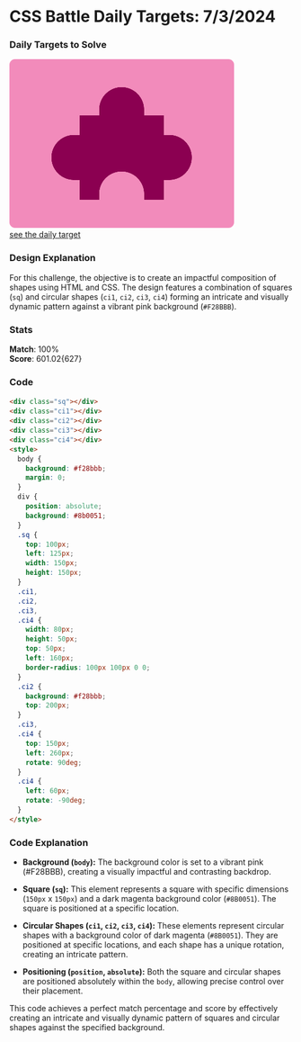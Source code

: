 # CSS Battle Daily Targets: 7/3/2024

### Daily Targets to Solve

![picture of daily target](./images/7.png)  
[see the daily target](https://cssbattle.dev/play/lJTvt2AW1n9KLimvcciV)

### Design Explanation

For this challenge, the objective is to create an impactful composition of shapes using HTML and CSS. The design features a combination of squares (`sq`) and circular shapes (`ci1`, `ci2`, `ci3`, `ci4`) forming an intricate and visually dynamic pattern against a vibrant pink background (`#F28BBB`).

### Stats

**Match**: 100%  
**Score**: 601.02{627}

### Code

```html
<div class="sq"></div>
<div class="ci1"></div>
<div class="ci2"></div>
<div class="ci3"></div>
<div class="ci4"></div>
<style>
  body {
    background: #f28bbb;
    margin: 0;
  }
  div {
    position: absolute;
    background: #8b0051;
  }
  .sq {
    top: 100px;
    left: 125px;
    width: 150px;
    height: 150px;
  }
  .ci1,
  .ci2,
  .ci3,
  .ci4 {
    width: 80px;
    height: 50px;
    top: 50px;
    left: 160px;
    border-radius: 100px 100px 0 0;
  }
  .ci2 {
    background: #f28bbb;
    top: 200px;
  }
  .ci3,
  .ci4 {
    top: 150px;
    left: 260px;
    rotate: 90deg;
  }
  .ci4 {
    left: 60px;
    rotate: -90deg;
  }
</style>
```

### Code Explanation

- **Background (`body`):** The background color is set to a vibrant pink (#F28BBB), creating a visually impactful and contrasting backdrop.

- **Square (`sq`):** This element represents a square with specific dimensions (`150px` x `150px`) and a dark magenta background color (`#8B0051`). The square is positioned at a specific location.

- **Circular Shapes (`ci1`, `ci2`, `ci3`, `ci4`):** These elements represent circular shapes with a background color of dark magenta (`#8B0051`). They are positioned at specific locations, and each shape has a unique rotation, creating an intricate pattern.

- **Positioning (`position`, `absolute`):** Both the square and circular shapes are positioned absolutely within the `body`, allowing precise control over their placement.

This code achieves a perfect match percentage and score by effectively creating an intricate and visually dynamic pattern of squares and circular shapes against the specified background.
